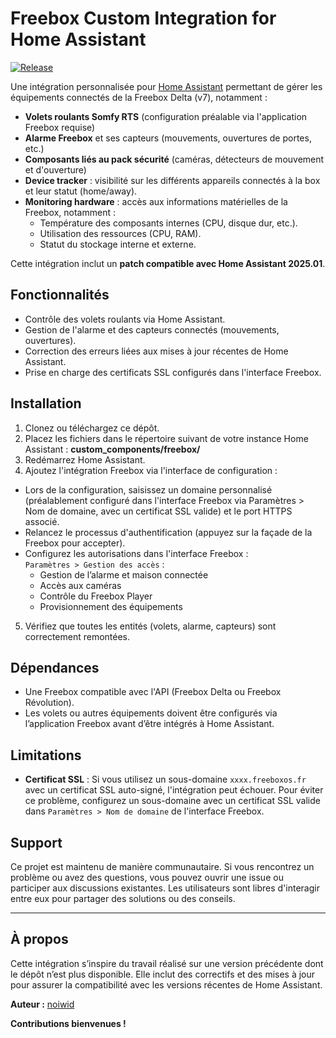 # Freebox Custom Integration for Home Assistant

[![Release](https://img.shields.io/github/v/release/noiwid/freebox_custom)](https://github.com/noiwid/freebox_custom/releases)

Une intégration personnalisée pour [Home Assistant](https://www.home-assistant.io) permettant de gérer les équipements connectés de la Freebox Delta (v7), notamment :

- **Volets roulants Somfy RTS** (configuration préalable via l'application Freebox requise)
- **Alarme Freebox** et ses capteurs (mouvements, ouvertures de portes, etc.)
- **Composants liés au pack sécurité** (caméras, détecteurs de mouvement et d'ouverture)
- **Device tracker** : visibilité sur les différents appareils connectés à la box et leur statut (home/away).
- **Monitoring hardware** : accès aux informations matérielles de la Freebox, notamment :
  - Température des composants internes (CPU, disque dur, etc.).
  - Utilisation des ressources (CPU, RAM).
  - Statut du stockage interne et externe.

Cette intégration inclut un **patch compatible avec Home Assistant 2025.01**.

## Fonctionnalités

- Contrôle des volets roulants via Home Assistant.
- Gestion de l'alarme et des capteurs connectés (mouvements, ouvertures).
- Correction des erreurs liées aux mises à jour récentes de Home Assistant.
- Prise en charge des certificats SSL configurés dans l'interface Freebox.

## Installation

1. Clonez ou téléchargez ce dépôt.
2. Placez les fichiers dans le répertoire suivant de votre instance Home Assistant : **custom_components/freebox/**
3. Redémarrez Home Assistant.
4. Ajoutez l'intégration Freebox via l'interface de configuration :
- Lors de la configuration, saisissez un domaine personnalisé (préalablement configuré dans l'interface Freebox via Paramètres > Nom de domaine, avec un certificat SSL valide) et le port HTTPS associé.
- Relancez le processus d'authentification (appuyez sur la façade de la Freebox pour accepter).
- Configurez les autorisations dans l'interface Freebox :  
  `Paramètres > Gestion des accès` :
  - Gestion de l’alarme et maison connectée
  - Accès aux caméras
  - Contrôle du Freebox Player
  - Provisionnement des équipements
5. Vérifiez que toutes les entités (volets, alarme, capteurs) sont correctement remontées.

## Dépendances

- Une Freebox compatible avec l'API (Freebox Delta ou Freebox Révolution).
- Les volets ou autres équipements doivent être configurés via l’application Freebox avant d’être intégrés à Home Assistant.

## Limitations

- **Certificat SSL** : Si vous utilisez un sous-domaine `xxxx.freeboxos.fr` avec un certificat SSL auto-signé, l'intégration peut échouer. Pour éviter ce problème, configurez un sous-domaine avec un certificat SSL valide dans `Paramètres > Nom de domaine` de l'interface Freebox. 

## Support

Ce projet est maintenu de manière communautaire. Si vous rencontrez un problème ou avez des questions, vous pouvez ouvrir une issue ou participer aux discussions existantes. Les utilisateurs sont libres d'interagir entre eux pour partager des solutions ou des conseils.

---

## À propos

Cette intégration s’inspire du travail réalisé sur une version précédente dont le dépôt n’est plus disponible. Elle inclut des correctifs et des mises à jour pour assurer la compatibilité avec les versions récentes de Home Assistant.

**Auteur :** [noiwid](https://github.com/noiwid)

**Contributions bienvenues !**
